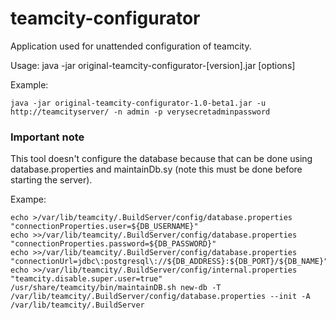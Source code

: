 # teamcity-configurator

Application used for unattended configuration of teamcity.

Usage: java -jar original-teamcity-configurator-[version].jar [options]

Example:

```
java -jar original-teamcity-configurator-1.0-beta1.jar -u http://teamcityserver/ -n admin -p verysecretadminpassword
```

### Important note

This tool doesn't configure the database because that can be done using database.properties and maintainDb.sy (note this 
must be done before starting the server).

Exampe:

```
echo >/var/lib/teamcity/.BuildServer/config/database.properties "connectionProperties.user=${DB_USERNAME}"
echo >>/var/lib/teamcity/.BuildServer/config/database.properties "connectionProperties.password=${DB_PASSWORD}"
echo >>/var/lib/teamcity/.BuildServer/config/database.properties "connectionUrl=jdbc\:postgresql\://${DB_ADDRESS}:${DB_PORT}/${DB_NAME}"
echo >>/var/lib/teamcity/.BuildServer/config/internal.properties "teamcity.disable.super.user=true"
/usr/share/teamcity/bin/maintainDB.sh new-db -T /var/lib/teamcity/.BuildServer/config/database.properties --init -A /var/lib/teamcity/.BuildServer
```